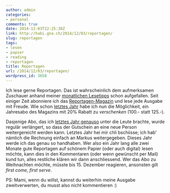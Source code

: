 ```yaml
---
author: admin
categories:
- personal
comments: true
date: 2014-12-03T22:25:38Z
link: http://habi.gna.ch/2014/12/03/reportagen/
slug: reportagen
tags:
- lesen
- papier
- reading
- reportagen
title: Reportagen
url: /2014/12/03/reportagen/
wordpress_id: 3658
---
```


Ich lese gerne Reportagen. Das ist wahrscheinlich dem aufmerksamen Zuschauer anhand meiner [monatlichen Lesetipps](http://habi.gna.ch/?s=recommended) schon aufgefallen. Seit einiger Zeit abonniere ich das [Reportagen-Magazin](http://reportagen.com) und lese jede Ausgabe mit Freude. Wie schon [letztes Jahr](http://habi.gna.ch/2013/12/04/gutscheine-gutscheine-gutscheine-2/) habe ich nun die Möglichkeit, ein Jahresabo des Magazins mit 20% Rabatt zu _verschenken_ (100.- statt 125.-).

Dasjenige Abo, das ich [letztes Jahr genauso](http://habi.gna.ch/2013/12/04/gutscheine-gutscheine-gutscheine-2/) unter die Leute brachte, wurde regulär verlängert, so dass der Gutschein an eine neue Person weitergereicht werden kann. Letztes Jahr hei mir chli bschiisse; ich hab’ nämlich die Rechnung einfach an Markus weitergegeben. Dieses Jahr werde ich das genau so handhaben. Wer also ein Jahr lang alle zwei Monate gute Reportagen auf schönem Papier (oder auch digital) lesen möchte, kann dies in den Kommentaren (oder wenn gewünscht per Mail) kund tun, alles restliche klären wir dann anschliessend. Wer das Abo zu Weihnachten möchte, müsste bis 15. Dezember reagieren, ansonsten gilt _first come, first serve_.

PS: Mami, wenn du willst, kannst du weiterhin meine Ausgabe zweitverwerten, du musst also nicht kommentieren :)
